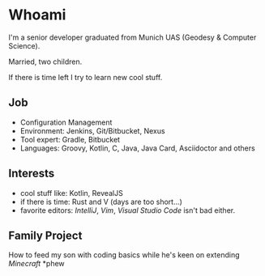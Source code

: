 # Whoami

I'm a senior developer graduated from Munich UAS (Geodesy & Computer Science).

Married, two children.

If there is time left I try to learn new cool stuff.

## Job

- Configuration Management
- Environment: Jenkins, Git/Bitbucket, Nexus
- Tool expert: Gradle, Bitbucket
- Languages: Groovy, Kotlin, C, Java, Java Card, Asciidoctor and others

## Interests

- cool stuff like: Kotlin, RevealJS
- if there is time: Rust and V (days are too short...)
- favorite editors: _IntelliJ_, _Vim_, _Visual Studio Code_ isn't bad either.

## Family Project

How to feed my son with coding basics while he's keen on extending _Minecraft_ *phew

<!---
apalopta/apalopta is a ✨ special ✨ repository because its `README.md` (this file) appears on your GitHub profile.
You can click the Preview link to take a look at your changes.
--->
